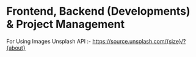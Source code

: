 # Frontend, Backend (Developments) & Project Management
For Using Images Unsplash API :- https://source.unsplash.com/{size}/?{about} 
